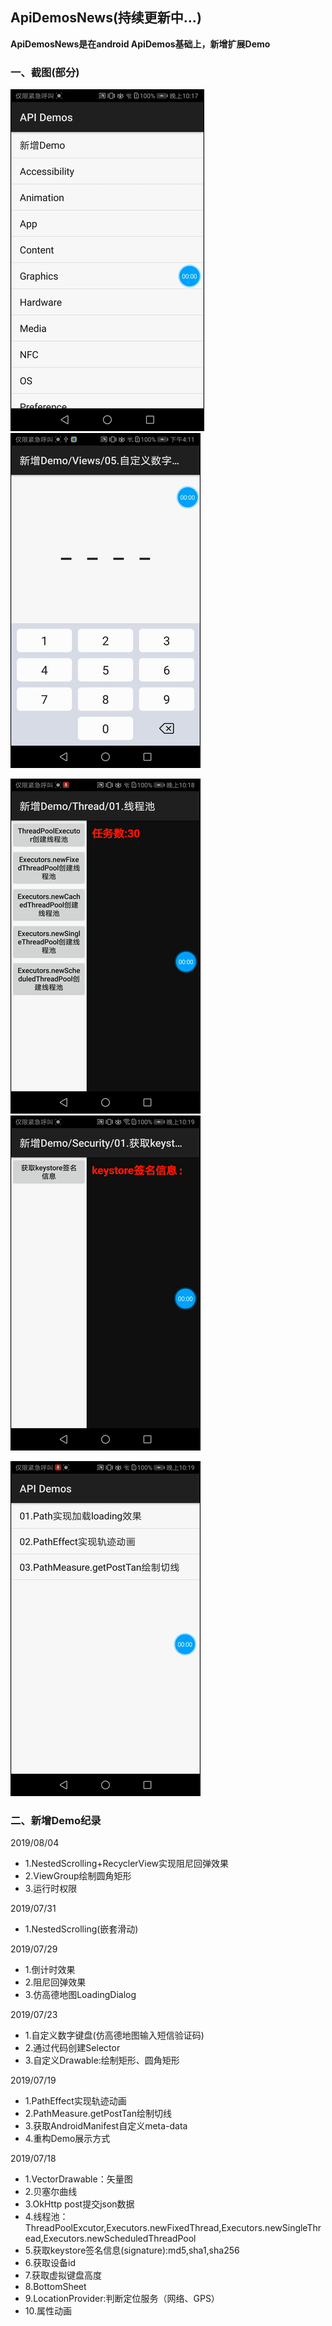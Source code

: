 ## ApiDemosNews(持续更新中...)

**ApiDemosNews是在android ApiDemos基础上，新增扩展Demo**



### 一、截图(部分)


![](/screenshot/1.gif)  ![](/screenshot/5.gif)


![](/screenshot/2.gif)  ![](/screenshot/3.gif)

![](/screenshot/4.gif)




### 二、新增Demo纪录

2019/08/04

* 1.NestedScrolling+RecyclerView实现阻尼回弹效果
* 2.ViewGroup绘制圆角矩形
* 3.运行时权限


2019/07/31

* 1.NestedScrolling(嵌套滑动)

2019/07/29

* 1.倒计时效果
* 2.阻尼回弹效果
* 3.仿高德地图LoadingDialog


2019/07/23

* 1.自定义数字键盘(仿高德地图输入短信验证码)
* 2.通过代码创建Selector
* 3.自定义Drawable:绘制矩形、圆角矩形

2019/07/19

* 1.PathEffect实现轨迹动画
* 2.PathMeasure.getPostTan绘制切线
* 3.获取AndroidManifest自定义meta-data
* 4.重构Demo展示方式

2019/07/18

* 1.VectorDrawable：矢量图
* 2.贝塞尔曲线
* 3.OkHttp post提交json数据
* 4.线程池：ThreadPoolExcutor,Executors.newFixedThread,Executors.newSingleThread,Executors.newScheduledThreadPool
* 5.获取keystore签名信息(signature):md5,sha1,sha256
* 6.获取设备id
* 7.获取虚拟键盘高度
* 8.BottomSheet
* 9.LocationProvider:判断定位服务（网络、GPS）
* 10.属性动画



